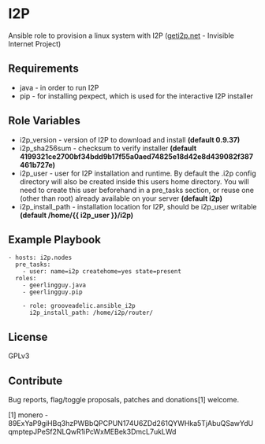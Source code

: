 # I2P

Ansible role to provision a linux system with I2P ([geti2p.net](https://get2ip.net) - Invisible Internet Project)

Requirements
------------

 - java - in order to run I2P
 - pip - for installing pexpect, which is used for the interactive I2P installer

Role Variables
--------------

 - i2p\_version - version of I2P to download and install **(default 0.9.37)**
 - i2p\_sha256sum - checksum to verify installer **(default 4199321ce2700bf34bdd9b17f55a0aed74825e18d42e8d439082f387461b727e)**
 - i2p\_user - user for I2P installation and runtime. By default the .i2p config directory will also be created inside this users home directory. You will need to create this user beforehand in a pre\_tasks section, or reuse one (other than root) already available on your server **(default i2p)**
 - i2p\_install\_path - installation location for I2P, should be i2p\_user writable **(default /home/{{ i2p\_user }}/i2p)**

Example Playbook
----------------

    - hosts: i2p.nodes
      pre_tasks:
        - user: name=i2p createhome=yes state=present
      roles:
        - geerlingguy.java 
        - geerlingguy.pip

        - role: grooveadelic.ansible_i2p
          i2p_install_path: /home/i2p/router/

License
-------

GPLv3

## Contribute

Bug reports, flag/toggle proposals, patches and donations[1] welcome.

[1] monero - 89ExYaP9giHBq3hzPWBbQPCPUN174U6ZDd261QYWHka5TjAbuQSawYdUqmptepJPeSf2NLQwR1iPcWxMEBek3DmcL7ukLWd
